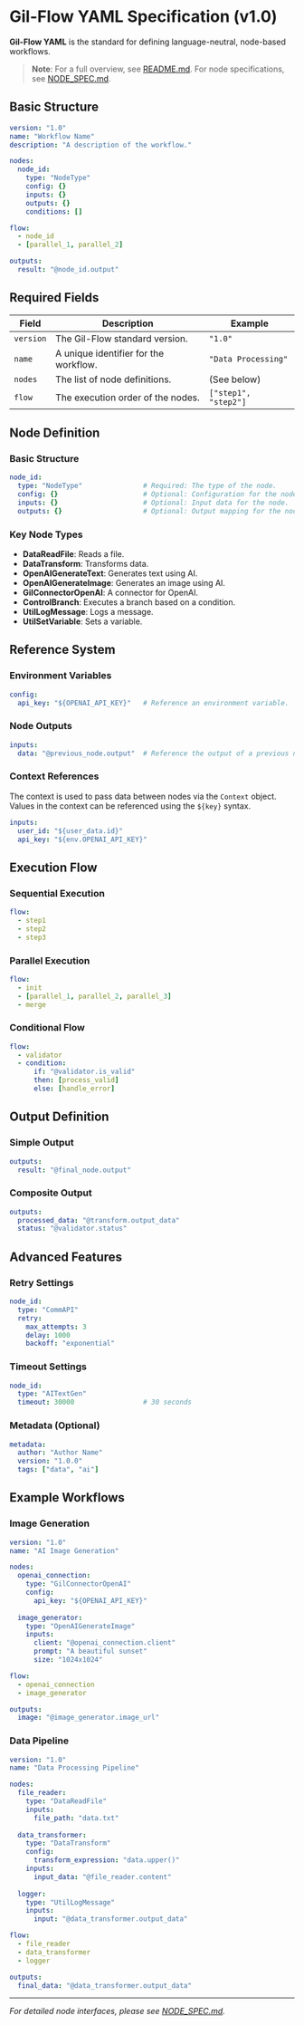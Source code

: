 # Gil-Flow YAML Specification (v1.0)

**Gil-Flow YAML** is the standard for defining language-neutral, node-based workflows.

> **Note**: For a full overview, see [README.md](../README.md). For node specifications, see [NODE_SPEC.md](NODE_SPEC.md).

## Basic Structure

```yaml
version: "1.0"
name: "Workflow Name"
description: "A description of the workflow."

nodes:
  node_id:
    type: "NodeType"
    config: {}
    inputs: {}
    outputs: {}
    conditions: []

flow:
  - node_id
  - [parallel_1, parallel_2]

outputs:
  result: "@node_id.output"
```

## Required Fields

| Field       | Description                   | Example                |
|-------------|-------------------------------|------------------------|
| `version`   | The Gil-Flow standard version. | `"1.0"`                |
| `name`      | A unique identifier for the workflow. | `"Data Processing"`    |
| `nodes`     | The list of node definitions. | (See below)            |
| `flow`      | The execution order of the nodes. | `["step1", "step2"]`   |

## Node Definition

### Basic Structure
```yaml
node_id:
  type: "NodeType"               # Required: The type of the node.
  config: {}                     # Optional: Configuration for the node.
  inputs: {}                     # Optional: Input data for the node.
  outputs: {}                    # Optional: Output mapping for the node.
```

### Key Node Types
- **DataReadFile**: Reads a file.
- **DataTransform**: Transforms data.
- **OpenAIGenerateText**: Generates text using AI.
- **OpenAIGenerateImage**: Generates an image using AI.
- **GilConnectorOpenAI**: A connector for OpenAI.
- **ControlBranch**: Executes a branch based on a condition.
- **UtilLogMessage**: Logs a message.
- **UtilSetVariable**: Sets a variable.

## Reference System

### Environment Variables
```yaml
config:
  api_key: "${OPENAI_API_KEY}"   # Reference an environment variable.
```

### Node Outputs
```yaml
inputs:
  data: "@previous_node.output"  # Reference the output of a previous node.
```

### Context References
The context is used to pass data between nodes via the `Context` object. Values in the context can be referenced using the `${key}` syntax.

```yaml
inputs:
  user_id: "${user_data.id}"
  api_key: "${env.OPENAI_API_KEY}"
```

## Execution Flow

### Sequential Execution
```yaml
flow:
  - step1
  - step2
  - step3
```

### Parallel Execution
```yaml
flow:
  - init
  - [parallel_1, parallel_2, parallel_3]
  - merge
```

### Conditional Flow
```yaml
flow:
  - validator
  - condition:
      if: "@validator.is_valid"
      then: [process_valid]
      else: [handle_error]
```

## Output Definition

### Simple Output
```yaml
outputs:
  result: "@final_node.output"
```

### Composite Output
```yaml
outputs:
  processed_data: "@transform.output_data"
  status: "@validator.status"
```

## Advanced Features

### Retry Settings
```yaml
node_id:
  type: "CommAPI"
  retry:
    max_attempts: 3
    delay: 1000
    backoff: "exponential"
```

### Timeout Settings
```yaml
node_id:
  type: "AITextGen"
  timeout: 30000                 # 30 seconds
```

### Metadata (Optional)
```yaml
metadata:
  author: "Author Name"
  version: "1.0.0"
  tags: ["data", "ai"]
```

## Example Workflows

### Image Generation
```yaml
version: "1.0"
name: "AI Image Generation"

nodes:
  openai_connection:
    type: "GilConnectorOpenAI"
    config:
      api_key: "${OPENAI_API_KEY}"
  
  image_generator:
    type: "OpenAIGenerateImage"
    inputs:
      client: "@openai_connection.client"
      prompt: "A beautiful sunset"
      size: "1024x1024"

flow:
  - openai_connection
  - image_generator

outputs:
  image: "@image_generator.image_url"
```

### Data Pipeline
```yaml
version: "1.0"
name: "Data Processing Pipeline"

nodes:
  file_reader:
    type: "DataReadFile"
    inputs:
      file_path: "data.txt"
  
  data_transformer:
    type: "DataTransform"
    config:
      transform_expression: "data.upper()"
    inputs:
      input_data: "@file_reader.content"
  
  logger:
    type: "UtilLogMessage"
    inputs:
      input: "@data_transformer.output_data"

flow:
  - file_reader
  - data_transformer
  - logger

outputs:
  final_data: "@data_transformer.output_data"
```

---

*For detailed node interfaces, please see [NODE_SPEC.md](NODE_SPEC.md).*
